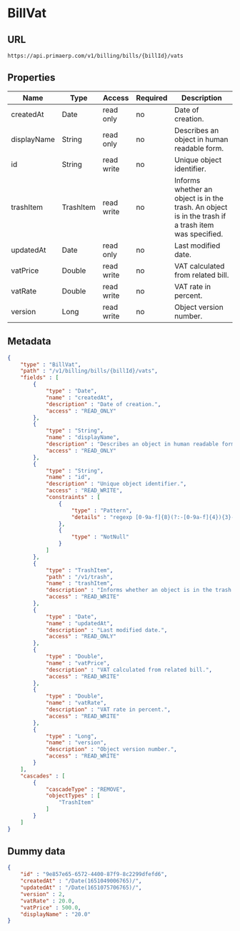 BillVat
==

## URL

	https://api.primaerp.com/v1/billing/bills/{billId}/vats

## Properties

| Name        | Type      | Access     | Required | Description                                                                                         |
|-------------|-----------|------------|----------|-----------------------------------------------------------------------------------------------------|
| createdAt   | Date      | read only  | no       | Date of creation.                                                                                   |
| displayName | String    | read only  | no       | Describes an object in human readable form.                                                         |
| id          | String    | read write | no       | Unique object identifier.                                                                           |
| trashItem   | TrashItem | read write | no       | Informs whether an object is in the trash. An object is in the trash if a trash item was specified. |
| updatedAt   | Date      | read only  | no       | Last modified date.                                                                                 |
| vatPrice    | Double    | read write | no       | VAT calculated from related bill.                                                                   |
| vatRate     | Double    | read write | no       | VAT rate in percent.                                                                                |
| version     | Long      | read write | no       | Object version number.                                                                              |

## Metadata

```JSON
{
	"type" : "BillVat",
	"path" : "/v1/billing/bills/{billId}/vats",
	"fields" : [
		{
			"type" : "Date",
			"name" : "createdAt",
			"description" : "Date of creation.",
			"access" : "READ_ONLY"
		},
		{
			"type" : "String",
			"name" : "displayName",
			"description" : "Describes an object in human readable form.",
			"access" : "READ_ONLY"
		},
		{
			"type" : "String",
			"name" : "id",
			"description" : "Unique object identifier.",
			"access" : "READ_WRITE",
			"constraints" : [
				{
					"type" : "Pattern",
					"details" : "regexp [0-9a-f]{8}(?:-[0-9a-f]{4}){3}-[0-9a-f]{12}"
				},
				{
					"type" : "NotNull"
				}
			]
		},
		{
			"type" : "TrashItem",
			"path" : "/v1/trash",
			"name" : "trashItem",
			"description" : "Informs whether an object is in the trash. An object is in the trash if a trash item was specified.",
			"access" : "READ_WRITE"
		},
		{
			"type" : "Date",
			"name" : "updatedAt",
			"description" : "Last modified date.",
			"access" : "READ_ONLY"
		},
		{
			"type" : "Double",
			"name" : "vatPrice",
			"description" : "VAT calculated from related bill.",
			"access" : "READ_WRITE"
		},
		{
			"type" : "Double",
			"name" : "vatRate",
			"description" : "VAT rate in percent.",
			"access" : "READ_WRITE"
		},
		{
			"type" : "Long",
			"name" : "version",
			"description" : "Object version number.",
			"access" : "READ_WRITE"
		}
	],
	"cascades" : [
		{
			"cascadeType" : "REMOVE",
			"objectTypes" : [
				"TrashItem"
			]
		}
	]
}
```

## Dummy data

```JSON
{
	"id" : "9e857e65-6572-4400-87f9-8c2299dfefd6",
	"createdAt" : "/Date(1651049006765)/",
	"updatedAt" : "/Date(1651075706765)/",
	"version" : 2,
	"vatRate" : 20.0,
	"vatPrice" : 500.0,
	"displayName" : "20.0"
}
```
